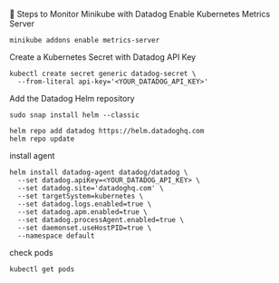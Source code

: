 🚀 Steps to Monitor Minikube with Datadog
Enable Kubernetes Metrics Server
````
minikube addons enable metrics-server
````
Create a Kubernetes Secret with Datadog API Key
````
kubectl create secret generic datadog-secret \
  --from-literal api-key='<YOUR_DATADOG_API_KEY>'
````
Add the Datadog Helm repository
````
sudo snap install helm --classic
````
````
helm repo add datadog https://helm.datadoghq.com
helm repo update

````
install agent
````
helm install datadog-agent datadog/datadog \
  --set datadog.apiKey=<YOUR_DATADOG_API_KEY> \
  --set datadog.site='datadoghq.com' \
  --set targetSystem=kubernetes \
  --set datadog.logs.enabled=true \
  --set datadog.apm.enabled=true \
  --set datadog.processAgent.enabled=true \
  --set daemonset.useHostPID=true \
  --namespace default
````
check pods
````
kubectl get pods
````
